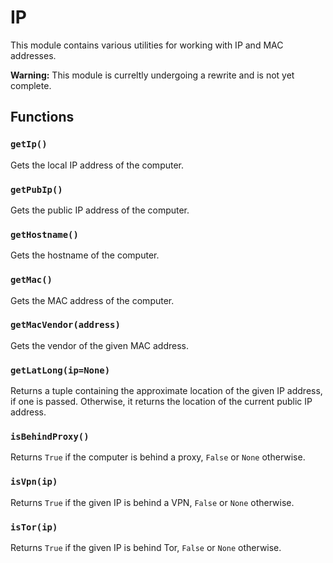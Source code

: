 # IP

This module contains various utilities for working with IP and MAC addresses.

**Warning:** This module is curreltly undergoing a rewrite and is not yet complete.

## Functions

### `getIp()`

Gets the local IP address of the computer.

### `getPubIp()`

Gets the public IP address of the computer.

### `getHostname()`

Gets the hostname of the computer.

### `getMac()`

Gets the MAC address of the computer.

### `getMacVendor(address)`

Gets the vendor of the given MAC address.

### `getLatLong(ip=None)`

Returns a tuple containing the approximate location of the given IP address, if one is passed. Otherwise, it returns the location of the current public IP address.

### `isBehindProxy()`

Returns `True` if the computer is behind a proxy, `False` or `None` otherwise.

### `isVpn(ip)`

Returns `True` if the given IP is behind a VPN, `False` or `None` otherwise.

### `isTor(ip)`

Returns `True` if the given IP is behind Tor, `False` or `None` otherwise.
